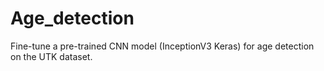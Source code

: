 # Age_detection

Fine-tune a pre-trained CNN model (InceptionV3 Keras) for age detection on the UTK dataset.
